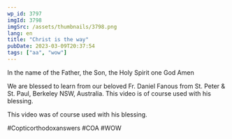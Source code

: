 ```yaml
---
wp_id: 3797
imgId: 3798
imgSrc: /assets/thumbnails/3798.png
lang: en
title: "Christ is the way"
pubDate: 2023-03-09T20:37:54
tags: ["aa", "wow"]
---
```

<!-- page: 6 -->

<p>In the name of the Father, the Son, the Holy Spirit one God Amen</p>
<p>We are blessed to learn from our beloved Fr. Daniel Fanous from St. Peter &amp; St. Paul, Berkeley NSW, Australia. This video is of course used with his blessing.</p>
<p>This video was of course used with his blessing.</p>
<p>#Copticorthodoxanswers #COA #WOW</p>
